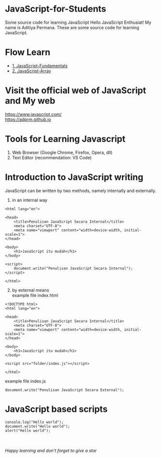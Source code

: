 # JavaScript-for-Students
Some source code for learning JavaScript
Hello JavaScript Enthusiat! My name is Aditiya Permana. 
These are some source code for learning JavaScript. 

# Flow Learn
<ul>
  <li><a href="https://github.com/adprm/JavaScript-for-Students/tree/JavaScript-Fundamentals">1. JavaScript-Fundamentals</a></li>
  <li><a href="https://github.com/adprm/JavaScript-for-Students/tree/JavaScript-Array">2. JavaScript-Array</a></li>
  </ul>

# Visit the official web of JavaScript and My web
https://www.javascript.com/ <br>
https://adprm.github.io 

# Tools for Learning Javascript
1. Web Browser (Google Chrome, Firefox, Opera, dll)
2. Text Editor (recommendation: VS Code)

# Introduction to JavaScript writing
JavaScript can be written by two methods, namely internally and externally.

1. in an internal way


```<!DOCTYPE html>
<html lang="en">

<head>
    <title>Penulisan JavaScript Secara Internal</title>
    <meta charset="UTF-8">
    <meta name="viewport" content="width=device-width, initial-scale=1">
</head>

<body>
    <h1>JavaScript itu mudah</h1>
</body>

<script>
    document.write("Penulisan JavaScript Secara Internal");
</script>

</html>

```
2. by external means <br>
example file index.html
```
<!DOCTYPE html>
<html lang="en">

<head>
    <title>Penulisan JavaScript Secara Internal</title>
    <meta charset="UTF-8">
    <meta name="viewport" content="width=device-width, initial-scale=1">
</head>

<body>
    <h1>JavaScript itu mudah</h1>
</body>

<script src="folder/index.js"></script>

</html>
```
example file index.js
```
document.write("Penulisan JavaScript Secara External");
```

# JavaScript based scripts
```
console.log("Hello world");
document.write("Hello world");
alert("Hello world");
```

<br>

<h6>Happy learning and don't forget to give a star</h6>
